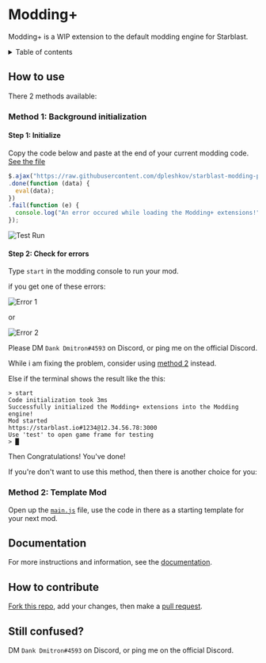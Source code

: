 # Modding+

Modding+ is a WIP extension to the default modding engine for Starblast. 

<details>
  <summary markdown="span">Table of contents</summary>
     
  **[How to use](#how-to-use)**
  
  <details>
    <summary markdown="span">Contents</summary>
 
   * **[Method 1: Background initialization](#method-1-background-initialization)**
    
   * **[Method 2: Template Mod](#method-2-template-mod)**
   
  </details>
  
  **[Documentation](#documentation)**
  
  **[How to contribute](#how-to-contribute)**
  
  **[Still confused?](#still-confused)**
</details>

## How to use

There 2 methods available:

### Method 1: Background initialization

#### Step 1: Initialize

Copy the code below and paste at the end of your current modding code. [See the file](/init.js)
```js
$.ajax("https://raw.githubusercontent.com/dpleshkov/starblast-modding-plus/master/config.js")
.done(function (data) {
  eval(data);
})
.fail(function (e) {
  console.log("An error occured while loading the Modding+ extensions!");
});
```
![Test Run](https://raw.githubusercontent.com/Bhpsngum/img-src/master/TestRunModdingPlus.PNG)
#### Step 2: Check for errors

Type `start` in the modding console to run your mod.

if you get one of these errors:

![Error 1](https://raw.githubusercontent.com/Bhpsngum/img-src/master/ModdingPlusError1.PNG)

or

![Error 2](https://raw.githubusercontent.com/Bhpsngum/img-src/master/ModdingPlusError2.PNG)

Please DM `Dank Dmitron#4593` on Discord, or ping me on the official Discord.

While i am fixing the problem, consider using [method 2](#method-2-template-mod) instead.

Else if the terminal shows the result like the this:
```
> start
Code initialization took 3ms
Successfully initialized the Modding+ extensions into the Modding engine!
Mod started
https://starblast.io#1234@12.34.56.78:3000
Use 'test' to open game frame for testing
> █
```

Then Congratulations! You've done!

If you're don't want to use this method, then there is another choice for you:

### Method 2: Template Mod

Open up the [`main.js`](/main.js) file, use the code in there as a starting template for your next mod.

## Documentation

For more instructions and information, see the [documentation](/docs.md).

## How to contribute

[Fork this repo](https://github.com/dpleshkov/starblast-modding-plus/fork), add your changes, then make a [pull request](https://github.com/dpleshkov/starblast-modding-plus/pulls).


## Still confused?

DM `Dank Dmitron#4593` on Discord, or ping me on the official Discord.
